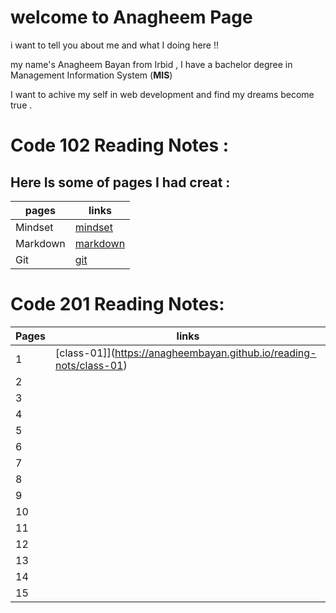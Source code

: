 

# welcome to Anagheem Page 

i want to tell you about me and what I doing here !!

my name's Anagheem Bayan from Irbid , I have a bachelor degree in Management Information System (**MIS**)

I want to achive my self in web development and find my dreams become true .


# Code 102 Reading Notes :

## Here Is some of pages I had creat :


| pages   | links                                                        |
| ------- | ----------------------------------------------------         |
| Mindset |[mindset](https://anagheembayan.github.io/reading-nots/Mindset)                                                                 |
| Markdown|[markdown](https://anagheembayan.github.io/reading-nots/Markdown)                                                                |
| Git     |[git](https://anagheembayan.github.io/reading-nots/Gittutorial) 



# Code 201 Reading Notes:


| Pages  | links                |
| ------------- | ------------- |
| 1  | [class-01]](https://anagheembayan.github.io/reading-nots/class-01) |
| 2  | |
| 3  | |
| 4  | |
| 5  | |
| 6  | |
| 7  | |
| 8  | |
| 9  | |
| 10 | |
| 11 | |
| 12 | | 
| 13 | |
| 14 | |
| 15 | |

